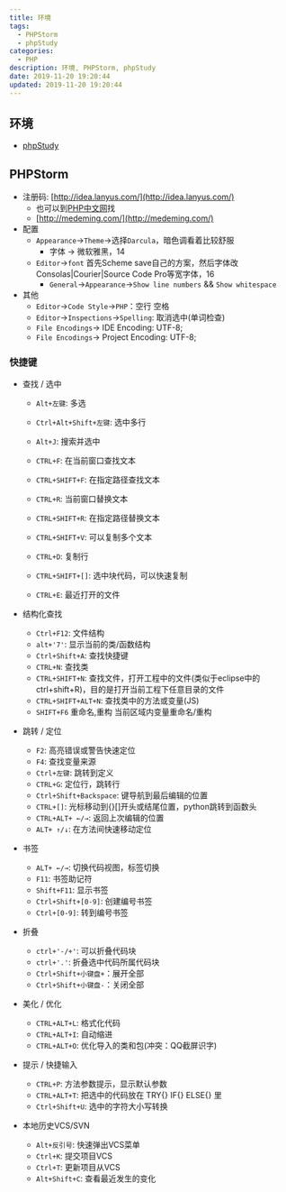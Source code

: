 ```yaml
---
title: 环境
tags: 
  - PHPStorm
  - phpStudy
categories: 
  - PHP
description: 环境, PHPStorm, phpStudy
date: 2019-11-20 19:20:44
updated: 2019-11-20 19:20:44
---
```


## 环境

+ [phpStudy](https://www.xp.cn/)

## PHPStorm

+ 注册码: [http://idea.lanyus.com/](http://idea.lanyus.com/)
  + 也可以到[PHP中文网](http://www.php.cn/)找
  + [http://medeming.com/](http://medeming.com/)
+ 配置
  + `Appearance`->`Theme`->选择`Darcula`，暗色调看着比较舒服
    + 字体 -> 微软雅黑，14
  + `Editor`->`font`  首先Scheme save自己的方案，然后字体改 Consolas|Courier|Source Code Pro等宽字体，16
    + `General`->`Appearance`->`Show line numbers` && `Show whitespace`
+ 其他
  + `Editor`->`Code Style`->`PHP`：空行 空格
  + `Editor`->`Inspections`->`Spelling`: 取消选中(单词检查)
  + `File Encodings`-> IDE Encoding: UTF-8;
  + `File Encodings`-> Project Encoding: UTF-8;

### 快捷键

+ 查找 / 选中
  + `Alt+左键`: 多选
  + `Ctrl+Alt+Shift+左键`: 选中多行

  + `Alt+J`: 搜索并选中
  + `CTRL+F`: 在当前窗口查找文本
  + `CTRL+SHIFT+F`: 在指定路径查找文本
  + `CTRL+R`: 当前窗口替换文本
  + `CTRL+SHIFT+R`: 在指定路径替换文本
  
  + `CTRL+SHIFT+V`: 可以复制多个文本
  + `CTRL+D`: 复制行
  + `CTRL+SHIFT+[]`: 选中块代码，可以快速复制
  
  + `CTRL+E`: 最近打开的文件

+ 结构化查找
  + `Ctrl+F12`: 文件结构
  + `alt+'7'`: 显示当前的类/函数结构
  + `Ctrl+Shift+A`: 查找快捷键
  + `CTRL+N`: 查找类
  + `CTRL+SHIFT+N`: 查找文件，打开工程中的文件(类似于eclipse中的ctrl+shift+R)，目的是打开当前工程下任意目录的文件
  + `CTRL+SHIFT+ALT+N`: 查找类中的方法或变量(JS)
  + `SHIFT+F6`  重命名,重构 当前区域内变量重命名/重构

+ 跳转 / 定位
  + `F2`: 高亮错误或警告快速定位
  + `F4`: 查找变量来源
  + `Ctrl+左键`: 跳转到定义
  + `CTRL+G`: 定位行，跳转行
  + `Ctrl+Shift+Backspace`: 键导航到最后编辑的位置
  + `CTRL+[]`: 光标移动到{}[]开头或结尾位置，python跳转到函数头
  + `CTRL+ALT+ ←/→`: 返回上次编辑的位置
  + `ALT+ ↑/↓`: 在方法间快速移动定位

+ 书签
  + `ALT+ ←/→`: 切换代码视图，标签切换
  + `F11`: 书签助记符
  + `Shift+F11`: 显示书签
  + `Ctrl+Shift+[0-9]`: 创建编号书签
  + `Ctrl+[0-9]`: 转到编号书签

+ 折叠
  + `ctrl+'-/+'`: 可以折叠代码块
  + `ctrl+'.'`: 折叠选中代码所属代码块
  + `Ctrl+Shift+小键盘+`：展开全部
  + `Ctrl+Shift+小键盘-`：关闭全部

+ 美化 / 优化
  + `CTRL+ALT+L`: 格式化代码
  + `CTRL+ALT+I`: 自动缩进
  + `CTRL+ALT+O`: 优化导入的类和包(冲突：QQ截屏识字)

+ 提示 / 快捷输入
  + `CTRL+P`: 方法参数提示，显示默认参数
  + `CTRL+ALT+T`:  把选中的代码放在 TRY{} IF{} ELSE{} 里
  + `Ctrl+Shift+U`: 选中的字符大小写转换

+ 本地历史VCS/SVN
  + `Alt+反引号`: 快速弹出VCS菜单
  + `Ctrl+K`: 提交项目VCS
  + `Ctrl+T`: 更新项目从VCS
  + `Alt+Shift+C`: 查看最近发生的变化
